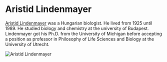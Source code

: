 # Aristid Lindenmayer
[Aristid Lindenmayer][wiki] was a Hungarian biologist. He lived from 1925
until 1989. He studied biology and chemistry at the university of Budapest.
Lindenmayer got his Ph.D. from the University of Michigan before accepting a
position as professor in Philosophy of Life Sciences and Biology at the
University of Utrecht.

![Aristid Lindenmayer](image/lindenmayer.jpg)

[wiki]: https://en.wikipedia.org/wiki/Aristid_Lindenmayer
